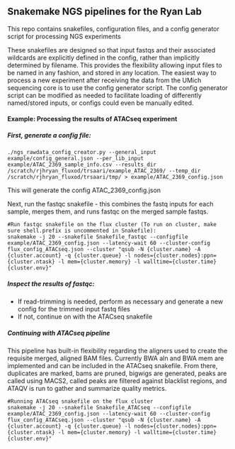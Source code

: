## Snakemake NGS pipelines for the Ryan Lab

This repo contains snakefiles, configuration files, and a config generator script for processing NGS experiments

These snakefiles are designed so that input fastqs and their associated wildcards are explicitly defined in the config, rather than implicitly determined by filename. This provides the flexibility allowing input files to be named in any fashion, and stored in any location. The easiest way to process a new experiment after receiving the data from the UMich sequencing core is to use the config generator script. The config generator script can be modified as needed to facilitate loading of differently named/stored inputs, or configs could even be manually edited.

#### Example: Processing the results of ATACseq experiment

##### First, generate a config file:

    ./ngs_rawdata_config_creator.py --general_input example/config_general.json --per_lib_input example/ATAC_2369_sample_info.csv --results_dir /scratch/rjhryan_fluxod/trsaari/example_ATAC_2369/ --temp_dir /scratch/rjhryan_fluxod/trsaari/tmp/ > example/ATAC_2369_config.json

This will generate the config ATAC_2369_config.json

Next, run the fastqc snakefile - this combines the fastq inputs for each sample, merges them, and runs fastqc on the merged sample fastqs.

    #Run fastqc snakefile on the flux cluster (To run on cluster, make sure shell.prefix is uncommented in Snakefile):
    snakemake -j 20 --snakefile Snakefile_fastqc --configfile example/ATAC_2369_config.json --latency-wait 60 --cluster-config flux_config_ATACseq.json --cluster "qsub -N {cluster.name} -A {cluster.account} -q {cluster.queue} -l nodes={cluster.nodes}:ppn={cluster.ntask} -l mem={cluster.memory} -l walltime={cluster.time} {cluster.env}"

##### Inspect the results of fastqc:

* If read-trimming is needed, perform as necessary and generate a new config for the trimmed input fastq files
* If not, continue on with the ATACseq snakefile

##### Continuing with ATACseq pipeline

This pipeline has built-in flexibility regarding the aligners used to create the requisite merged, aligned BAM files. Currently BWA aln and BWA mem are implemented and can be included in the ATACseq snakefile. From there, duplicates are marked, bams are pruned, bigwigs are generated, peaks are called using MACS2, called peaks are filtered against blacklist regions, and ATAQV is run to gather and summarize quality metrics.

    #Running ATACseq snakefile on the flux cluster
    snakemake -j 20 --snakefile Snakefile_ATACseq --configfile example/ATAC_2369_config.json --latency-wait 60 --cluster-config flux_config_ATACseq.json --cluster "qsub -N {cluster.name} -A {cluster.account} -q {cluster.queue} -l nodes={cluster.nodes}:ppn={cluster.ntask} -l mem={cluster.memory} -l walltime={cluster.time} {cluster.env}"


